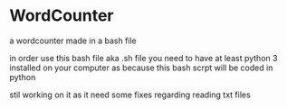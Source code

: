 # WordCounter
a wordcounter made in a bash file 



in order use this bash file aka .sh file you need to have at least python 3 installed on your computer as because this bash scrpt will be coded in python



stil working on it as it need some fixes regarding reading txt files
